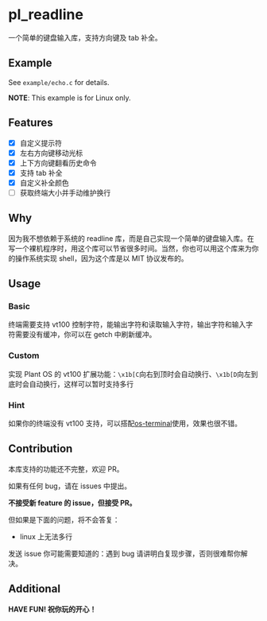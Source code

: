 # pl_readline

一个简单的键盘输入库，支持方向键及 tab 补全。

## Example

See `example/echo.c` for details.

**NOTE**: This example is for Linux only.

## Features

- [x] 自定义提示符
- [x] 左右方向键移动光标
- [x] 上下方向键翻看历史命令
- [x] 支持 tab 补全
- [x] 自定义补全颜色
- [ ] 获取终端大小并手动维护换行

## Why

因为我不想依赖于系统的 readline 库，而是自己实现一个简单的键盘输入库。在写一个裸机程序时，用这个库可以节省很多时间。当然，你也可以用这个库来为你的操作系统实现 shell，因为这个库是以 MIT 协议发布的。

## Usage

### Basic

终端需要支持 vt100 控制字符，能输出字符和读取输入字符，输出字符和输入字符需要没有缓冲，你可以在 getch 中刷新缓冲。

### Custom

实现 Plant OS 的 vt100 扩展功能：`\x1b[C`向右到顶时会自动换行、`\x1b[D`向左到底时会自动换行，这样可以暂时支持多行

### Hint

如果你的终端没有 vt100 支持，可以搭配[os-terminal](https://github.com/plos-clan/libos-terminal)使用，效果也很不错。

## Contribution

本库支持的功能还不完整，欢迎 PR。

如果有任何 bug，请在 issues 中提出。

**不接受新 feature 的 issue，但接受 PR。**

但如果是下面的问题，将不会答复：

- linux 上无法多行

发送 issue 你可能需要知道的：遇到 bug 请讲明白复现步骤，否则很难帮你解决。

## Additional

**HAVE FUN! 祝你玩的开心！**
